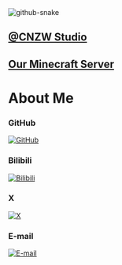 <picture>
  <source media="(prefers-color-scheme: dark)" srcset="https://ghproxy.com/https://raw.githubusercontent.com/schlibra/schlibra/output/github-contribution-grid-snake-dark.svg" />
  <source media="(prefers-color-scheme: light)" srcset="https://ghproxy.com/https://raw.githubusercontent.com/schlibra/schlibra/output/github-contribution-grid-snake.svg" />
  <img alt="github-snake" src="https://ghproxy.com/https://raw.githubusercontent.com/schlibra/schlibra/output/github-contribution-grid-snake.svg" />
</picture>
  
## [@CNZW Studio](https://cnzw-wtw.github.io/)  
## [Our Minecraft Server](https://cnzw-wtw.github.io/MC/server/rule)  
# About Me
### GitHub
[![GitHub](https://cnzw-wtw.github.io/img/icon/github.png)](https://github.com/CNZW-WTW/)  
### Bilibili
[![Bilibili](https://cnzw-wtw.github.io/img/icon/bilibili.png)](https://space.bilibili.com/3493132140284888/)  
### X
[![X](https://cnzw-wtw.github.io/img/icon/twitter.png)](https://twitter.com/CNZW_WTW/)  
### E-mail
[![E-mail](https://cnzw-wtw.github.io/img/icon/email.png)](mailto:cnzw-wtw@qq.com)  
